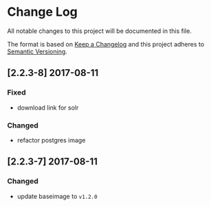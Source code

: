 # Change Log
All notable changes to this project will be documented in this file.

The format is based on [Keep a Changelog](http://keepachangelog.com/) and this project adheres to [Semantic Versioning](http://semver.org/).

## [2.2.3-8] 2017-08-11

### Fixed
- download link for solr

### Changed
- refactor postgres image

## [2.2.3-7] 2017-08-11

### Changed
- update baseimage to `v1.2.0`
